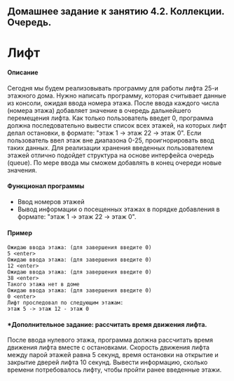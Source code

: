 ## Домашнее задание к занятию 4.2. Коллекции. Очередь.
# Лифт

#### Описание

Сегодня мы будем реализовывать программу для работы лифта 25-и этажного дома. Нужно написать программу, которая считывает данные из консоли, ожидая ввода номера этажа. После ввода каждого числа (номера этажа) добавляет значение в очередь дальнейшего перемещения лифта. Как только пользователь введет 0, программа должна последовательно вывести список всех этажей, на которых лифт делал остановки, в формате: "этаж 1 -> этаж 22 -> этаж 0". Если пользователь ввел этаж вне диапазона 0-25, проигнорировать ввод таких данных. Для реализации хранения введенных пользователем этажей отлично подойдет структура на основе интерфейса очередь (queue). По мере ввода мы сможем добавлять в конец очереди новые значения.

#### Функционал программы

- Ввод номеров этажей
- Вывод информации о посещенных этажах в порядке добавления в формате: "этаж 1 -> этаж 22 -> этаж 0".

#### Пример

    Ожидаю ввода этажа: (для завершения введите 0)
    5 <enter>
    Ожидаю ввода этажа: (для завершения введите 0)
    12 <enter>
    Ожидаю ввода этажа: (для завершения введите 0)
    38 <enter>
    Такого этажа нет в доме
    Ожидаю ввода этажа: (для завершения введите 0)
    0 <enter>
    Лифт проследовал по следующим этажам:
    этаж 5 -> этаж 12 - этаж 0 

#### *Дополнительное задание: рассчитать время движения лифта.

После ввода нулевого этажа, программа должна рассчитать время движения лифта вместе с остановками. Скорость движения лифта между парой этажей равна 5 секунд, время остановки на открытие и закрытие дверей лифта 10 секунд. Вывести информацию, сколько времени потребовалось лифту, чтобы пройти ранее введенные этажи.